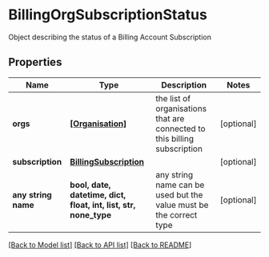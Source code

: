 # BillingOrgSubscriptionStatus

Object describing the status of a Billing Account Subscription

## Properties
Name | Type | Description | Notes
------------ | ------------- | ------------- | -------------
**orgs** | [**[Organisation]**](Organisation.md) | the list of organisations that are connected to this billing subscription  | [optional] 
**subscription** | [**BillingSubscription**](BillingSubscription.md) |  | [optional] 
**any string name** | **bool, date, datetime, dict, float, int, list, str, none_type** | any string name can be used but the value must be the correct type | [optional]

[[Back to Model list]](../README.md#documentation-for-models) [[Back to API list]](../README.md#documentation-for-api-endpoints) [[Back to README]](../README.md)


